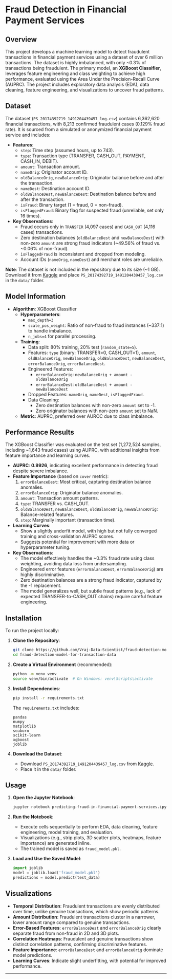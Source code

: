 # Fraud Detection in Financial Payment Services

## Overview
This project develops a machine learning model to detect fraudulent transactions in financial payment services using a dataset of over 6 million transactions. The dataset is highly imbalanced, with only ~0.3% of transactions being fraudulent. The primary model, an **XGBoost Classifier**, leverages feature engineering and class weighting to achieve high performance, evaluated using the Area Under the Precision-Recall Curve (AUPRC). The project includes exploratory data analysis (EDA), data cleaning, feature engineering, and visualizations to uncover fraud patterns.

## Dataset
The dataset (`PS_20174392719_1491204439457_log.csv`) contains 6,362,620 financial transactions, with 8,213 confirmed fraudulent cases (0.129% fraud rate). It is sourced from a simulated or anonymized financial payment service and includes:

- **Features**:
  - `step`: Time step (assumed hours, up to 743).
  - `type`: Transaction type (TRANSFER, CASH_OUT, PAYMENT, CASH_IN, DEBIT).
  - `amount`: Transaction amount.
  - `nameOrig`: Originator account ID.
  - `oldBalanceOrig`, `newBalanceOrig`: Originator balance before and after the transaction.
  - `nameDest`: Destination account ID.
  - `oldBalanceDest`, `newBalanceDest`: Destination balance before and after the transaction.
  - `isFraud`: Binary target (1 = fraud, 0 = non-fraud).
  - `isFlaggedFraud`: Binary flag for suspected fraud (unreliable, set only 16 times).
- **Key Observations**:
  - Fraud occurs only in `TRANSFER` (4,097 cases) and `CASH_OUT` (4,116 cases) transactions.
  - Zero destination balances (`oldBalanceDest` and `newBalanceDest`) with non-zero `amount` are strong fraud indicators (~49.56% of fraud vs. ~0.06% of non-fraud).
  - `isFlaggedFraud` is inconsistent and dropped from modeling.
  - Account IDs (`nameOrig`, `nameDest`) and merchant roles are unreliable.

**Note**: The dataset is not included in the repository due to its size (~1 GB). Download it from [Kaggle](https://www.kaggle.com/datasets/ealaxi/paysim1) and place `PS_20174392719_1491204439457_log.csv` in the `data/` folder.

## Model Information
- **Algorithm**: XGBoost Classifier
  - **Hyperparameters**:
    - `max_depth=3`
    - `scale_pos_weight`: Ratio of non-fraud to fraud instances (~337:1) to handle imbalance.
    - `n_jobs=4` for parallel processing.
  - **Training**:
    - Data split: 80% training, 20% test (`random_state=5`).
    - Features: `type` (binary: TRANSFER=0, CASH_OUT=1), `amount`, `oldBalanceOrig`, `newBalanceOrig`, `oldBalanceDest`, `newBalanceDest`, `errorBalanceOrig`, `errorBalanceDest`.
    - Engineered Features:
      - `errorBalanceOrig`: `newBalanceOrig + amount - oldBalanceOrig`
      - `errorBalanceDest`: `oldBalanceDest + amount - newBalanceDest`
    - Dropped Features: `nameOrig`, `nameDest`, `isFlaggedFraud`.
    - Data Cleaning:
      - Zero destination balances with non-zero `amount` set to -1.
      - Zero originator balances with non-zero `amount` set to NaN.
  - **Metric**: AUPRC, preferred over AUROC due to class imbalance.

## Performance Results
The XGBoost Classifier was evaluated on the test set (1,272,524 samples, including ~1,643 fraud cases) using AUPRC, with additional insights from feature importance and learning curves.

- **AUPRC**: **0.9926**, indicating excellent performance in detecting fraud despite severe imbalance.
- **Feature Importance** (based on `cover` metric):
  1. `errorBalanceDest`: Most critical, capturing destination balance anomalies.
  2. `errorBalanceOrig`: Originator balance anomalies.
  3. `amount`: Transaction amount patterns.
  4. `type`: TRANSFER vs. CASH_OUT.
  5. `oldBalanceDest`, `newBalanceDest`, `oldBalanceOrig`, `newBalanceOrig`: Balance-related features.
  6. `step`: Marginally important (transaction time).
- **Learning Curves**:
  - Show a slightly underfit model, with high but not fully converged training and cross-validation AUPRC scores.
  - Suggests potential for improvement with more data or hyperparameter tuning.
- **Key Observations**:
  - The model effectively handles the ~0.3% fraud rate using class weighting, avoiding data loss from undersampling.
  - Engineered error features (`errorBalanceDest`, `errorBalanceOrig`) are highly discriminative.
  - Zero destination balances are a strong fraud indicator, captured by the -1 replacement.
  - The model generalizes well, but subtle fraud patterns (e.g., lack of expected TRANSFER-to-CASH_OUT chains) require careful feature engineering.

## Installation
To run the project locally:

1. **Clone the Repository**:
   ```bash
   git clone https://github.com/Vraj-Data-Scientist/fraud-detection-model-for-transaction-data.git
   cd fraud-detection-model-for-transaction-data
   ```

2. **Create a Virtual Environment** (recommended):
   ```bash
   python -m venv venv
   source venv/bin/activate  # On Windows: venv\Scripts\activate
   ```

3. **Install Dependencies**:
   ```bash
   pip install -r requirements.txt
   ```

   The `requirements.txt` includes:
   ```
   pandas
   numpy
   matplotlib
   seaborn
   scikit-learn
   xgboost
   joblib
   ```

4. **Download the Dataset**:
   - Download `PS_20174392719_1491204439457_log.csv` from [Kaggle](https://www.kaggle.com/datasets/ealaxi/paysim1).
   - Place it in the `data/` folder.

## Usage
1. **Open the Jupyter Notebook**:
   ```bash
   jupyter notebook predicting-fraud-in-financial-payment-services.ipynb
   ```

2. **Run the Notebook**:
   - Execute cells sequentially to perform EDA, data cleaning, feature engineering, model training, and evaluation.
   - Visualizations (e.g., strip plots, 3D scatter plots, heatmaps, feature importance) are generated inline.
   - The trained model is saved as `fraud_model.pkl`.

3. **Load and Use the Saved Model**:
   ```python
   import joblib
   model = joblib.load('fraud_model.pkl')
   predictions = model.predict(test_data)
   ```


## Visualizations
- **Temporal Distribution**: Fraudulent transactions are evenly distributed over time, unlike genuine transactions, which show periodic patterns.
- **Amount Distribution**: Fraudulent transactions cluster in a narrower, lower amount range compared to genuine transactions.
- **Error-Based Features**: `errorBalanceDest` and `errorBalanceOrig` clearly separate fraud from non-fraud in 2D and 3D plots.
- **Correlation Heatmaps**: Fraudulent and genuine transactions show distinct correlation patterns, confirming discriminative features.
- **Feature Importance**: `errorBalanceDest` and `errorBalanceOrig` dominate model predictions.
- **Learning Curves**: Indicate slight underfitting, with potential for improved performance.



---
